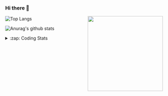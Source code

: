 ### Hi there 👋

<!--
**tao8687/tao8687** is a ✨ _special_ ✨ repository because its `README.md` (this file) appears on your GitHub profile.

Here are some ideas to get you started:

- 🔭 I’m currently working on ...
- 🌱 I’m currently learning ...
- 👯 I’m looking to collaborate on ...
- 🤔 I’m looking for help with ...
- 💬 Ask me about ...
- 📫 How to reach me: ...
- 😄 Pronouns: ...
- ⚡ Fun fact: ...
-->

<img align='right' src="https://media.giphy.com/media/M9gbBd9nbDrOTu1Mqx/giphy.gif" width="240">

  
![Top Langs](https://github-readme-stats.vercel.app/api/top-langs/?username=tao8687&layout=compact&title_color=23238E&text_color=A67D3D)

![Anurag's github stats](https://github-readme-stats.vercel.app/api?username=tao8687&show_icons=true&&text_color=A67D3D&title_color=23238E&show_icons=false&count_private=true&hide=stars)

<details>
  <summary>:zap: Coding Stats</summary>
  <br>
    
<!--START_SECTION:waka-->

```text
From: 27 October 2022 - To: 03 November 2022

C            30 hrs 54 mins  ██████████████████████░░░   87.50 %
Markdown     1 hr 27 mins    █░░░░░░░░░░░░░░░░░░░░░░░░   04.13 %
Text         1 hr 1 min      ▓░░░░░░░░░░░░░░░░░░░░░░░░   02.89 %
Python       42 mins         ▓░░░░░░░░░░░░░░░░░░░░░░░░   02.01 %
Makefile     36 mins         ▒░░░░░░░░░░░░░░░░░░░░░░░░   01.71 %
Other        19 mins         ▒░░░░░░░░░░░░░░░░░░░░░░░░   00.93 %
```

<!--END_SECTION:waka-->
</details>
